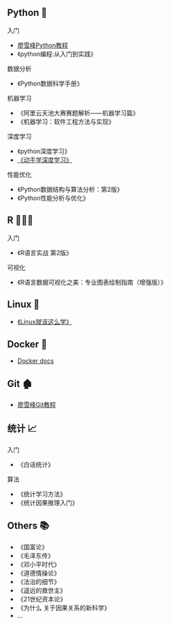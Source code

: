 ## Python 🐍
入门

+ [廖雪峰Python教程](https://www.liaoxuefeng.com/wiki/1016959663602400)
+ 《python编程:从入门到实践》

数据分析

+ 《Python数据科学手册》

机器学习

+ 《阿里云天池大赛赛题解析——机器学习篇》
+ 《机器学习：软件工程方法与实现》

深度学习

+ 《python深度学习》
+ [《动手学深度学习》](https://zh.d2l.ai/)

性能优化

+ 《Python数据结构与算法分析：第2版》
+ 《Python性能分析与优化》

## R 👨🏻‍💻

入门

+ 《R语言实战 第2版》

可视化

+ 《R语言数据可视化之美：专业图表绘制指南（增强版）》

## Linux 🐧

+ [《Linux就该这么学》](https://www.linuxprobe.com/basic-learning-00.html)


## Docker 🐳

+ [Docker docs](https://docs.docker.com/)

## Git 🏚

+ [廖雪峰Git教程](https://www.liaoxuefeng.com/wiki/896043488029600)



## 统计 📈

入门

+ 《白话统计》

算法

+ 《统计学习方法》
+ 《统计因果推理入门》

## Others 📚

+ 《国富论》
+ 《毛泽东传》
+ 《邓小平时代》
+ 《道德情操论》
+ 《法治的细节》
+ 《遥远的救世主》
+ 《21世纪资本论》
+ 《为什么 关于因果关系的新科学》
+ ...
